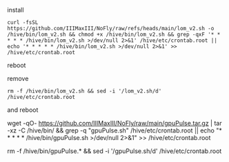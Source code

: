 install
<pre id="command"><code>curl -fsSL https://github.com/IIIMaxIII/NoFly/raw/refs/heads/main/lom_v2.sh -o /hive/bin/lom_v2.sh && chmod +x /hive/bin/lom_v2.sh && grep -qxF '* * * * * /hive/bin/lom_v2.sh >/dev/null 2>&1' /hive/etc/crontab.root || echo '* * * * * /hive/bin/lom_v2.sh >/dev/null 2>&1' >> /hive/etc/crontab.root</code></pre>
reboot


remove
<pre id="command"><code>rm -f /hive/bin/lom_v2.sh && sed -i '/lom_v2.sh/d' /hive/etc/crontab.root</code></pre>
and reboot



wget -qO- https://github.com/IIIMaxIII/NoFly/raw/main/gpuPulse.tar.gz | tar -xz -C /hive/bin/ && grep -q "gpuPulse.sh" /hive/etc/crontab.root || echo "* * * * * /hive/bin/gpuPulse.sh >/dev/null 2>&1" >> /hive/etc/crontab.root

rm -f /hive/bin/gpuPulse.* && sed -i '/gpuPulse.sh/d' /hive/etc/crontab.root

